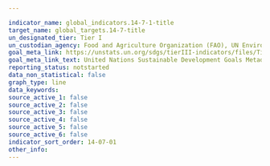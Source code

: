 ```yaml
---

indicator_name: global_indicators.14-7-1-title
target_name: global_targets.14-7-title
un_designated_tier: Tier I
un_custodian_agency: Food and Agriculture Organization (FAO), UN Environment (UNEP)-World Conservation Monitoring Centre (WCMC)
goal_meta_link: https://unstats.un.org/sdgs/tierIII-indicators/files/Tier3-14-07-01.pdf
goal_meta_link_text: United Nations Sustainable Development Goals Metadata (PDF 4.0 MB)
reporting_status: notstarted
data_non_statistical: false
graph_type: line
data_keywords:  
source_active_1: false
source_active_2: false
source_active_3: false
source_active_4: false
source_active_5: false
source_active_6: false
indicator_sort_order: 14-07-01
other_info: 
---
```


